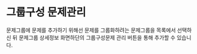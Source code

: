 # 그룹구성 문제관리

문제그룹에 문제를 추가하기 위해선 문제를 그룹화하려는 문제그룹을 목록에서 선택하신 뒤 문제그룹 상세정보 화면하단의 그룹구성문제 관리 버튼을 통해 추가할 수 있습니다.&#x20;
